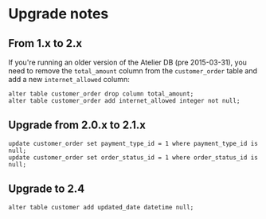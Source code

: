 # Upgrade notes

## From 1.x to 2.x
If you're running an older version of the Atelier DB (pre 2015-03-31),
you need to remove the `total_amount` column from the `customer_order`
table and add a new `internet_allowed` column:

```
alter table customer_order drop column total_amount;
alter table customer_order add internet_allowed integer not null;
```

## Upgrade from 2.0.x to 2.1.x
```
update customer_order set payment_type_id = 1 where payment_type_id is null;
update customer_order set order_status_id = 1 where order_status_id is null;
```

## Upgrade to 2.4

```
alter table customer add updated_date datetime null;
```

